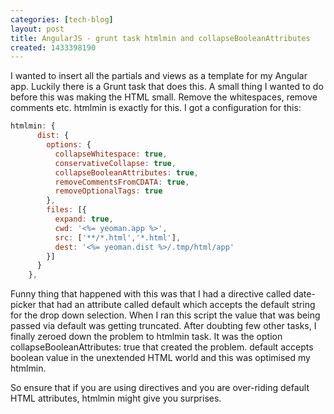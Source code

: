 ```yaml
---
categories: [tech-blog]
layout: post
title: AngularJS - grunt task htmlmin and collapseBooleanAttributes
created: 1433398190
---
```

I wanted to insert all the partials and views as a template for my Angular app. Luckily there is a Grunt task that does this. A small thing I wanted to do before this was making the HTML small. Remove the whitespaces, remove comments etc. htmlmin is exactly for this. I got a configuration for this:
```js
htmlmin: {
      dist: {
        options: {
          collapseWhitespace: true,
          conservativeCollapse: true,
          collapseBooleanAttributes: true,
          removeCommentsFromCDATA: true,
          removeOptionalTags: true
        },
        files: [{
          expand: true,
          cwd: '<%= yeoman.app %>',
          src: ['**/*.html','*.html'],
          dest: '<%= yeoman.dist %>/.tmp/html/app'
        }]
      }
    },
```
Funny thing that happened with this was that I had a directive called date-picker that had an attribute called default which accepts the default string for the drop down selection. When I ran this script the value that was being passed via default was getting truncated. After doubting few other tasks, I finally zeroed down the problem to htmlmin task. It was the option collapseBooleanAttributes: true that created the problem. default accepts boolean value in the unextended HTML world and this was optimised my htmlmin.

So ensure that if you are using directives and you are over-riding default HTML attributes, htmlmin might give you surprises.
